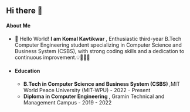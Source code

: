 ## Hi there 👋

<!--
**KomalKavtikwar/komalkavtikwar** is a ✨ _special_ ✨ repository because its `README.md` (this file) appears on your GitHub profile.


Here are some ideas to get you started:

- 🔭 I’m currently working on ...
- 🌱 I’m currently learning ...
- 👯 I’m looking to collaborate on ...
- 🤔 I’m looking for help with ...
- 💬 Ask me about ...
- 📫 How to reach me: ...
- 😄 Pronouns: ...
- ⚡ Fun fact: ...
-->
####  About Me
- 👋 Hello World! <b>I am Komal Kavtikwar </b>, Enthusiastic third-year B.Tech Computer Engineering student specializing in Computer Science and Business System (CSBS), with strong coding skills and a dedication to continuous improvement.💡👩🏻‍💻
- #### Education
  - <b>B.Tech in Computer Science and Business System (CSBS) </b> ,MIT World Peace University (MIT-WPU) - 2022 - Present     
  - <b>Diploma in Computer Engineering </b> , Gramin Technical and Management Campus - 2019 - 2022

